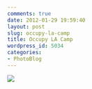 ```yaml
---
comments: true
date: 2012-01-29 19:59:40
layout: post
slug: occupy-la-camp
title: Occupy LA Camp
wordpress_id: 5034
categories:
- PhotoBlog
---
```


![](http://ryanfitzer.com/main/wp-content/uploads/2012/01/ola-tents.jpg)
